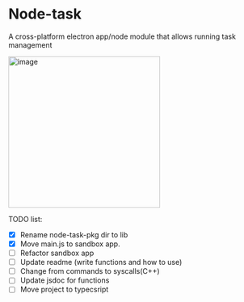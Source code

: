 # Node-task
A cross-platform electron app/node module that allows running task management

<img src="https://user-images.githubusercontent.com/109567240/179655649-6c3250e9-88a8-472d-8533-3af7c4f6008f.png" alt="image" width="300px">

TODO list:
- [x] Rename node-task-pkg dir to lib
- [x] Move main.js to sandbox app.
- [ ] Refactor sandbox app
- [ ] Update readme (write functions and how to use)
- [ ] Change from commands to syscalls(C++)
- [ ] Update jsdoc for functions
- [ ] Move project to typecsript

